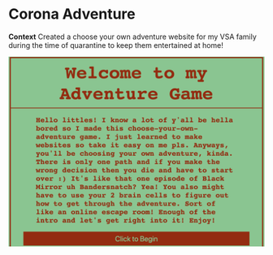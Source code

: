 # Corona Adventure

__Context__
Created a choose your own adventure website for my VSA family during the time of quarantine to keep them entertained at home!

![landing page screenshot](/screenshot.png)
